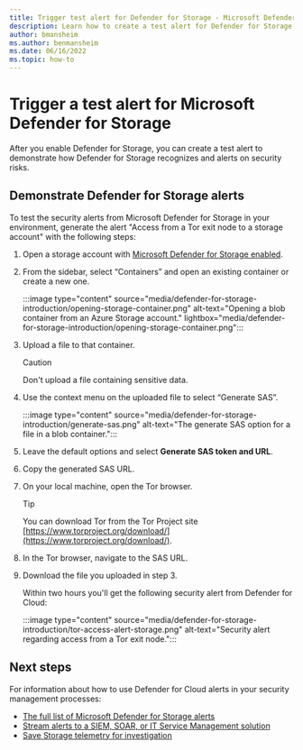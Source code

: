 ```yaml
---
title: Trigger test alert for Defender for Storage - Microsoft Defender for Cloud
description: Learn how to create a test alert for Defender for Storage.
author: bmansheim
ms.author: benmansheim
ms.date: 06/16/2022
ms.topic: how-to
---
```


# Trigger a test alert for Microsoft Defender for Storage

After you enable Defender for Storage, you can create a test alert to demonstrate how Defender for Storage recognizes and alerts on security risks.

## Demonstrate Defender for Storage alerts

To test the security alerts from Microsoft Defender for Storage in your environment, generate the alert "Access from a Tor exit node to a storage account" with the following steps:

1. Open a storage account with [Microsoft Defender for Storage enabled](../storage/common/azure-defender-storage-configure.md).
1. From the sidebar, select “Containers” and open an existing container or create a new one.

    :::image type="content" source="media/defender-for-storage-introduction/opening-storage-container.png" alt-text="Opening a blob container from an Azure Storage account." lightbox="media/defender-for-storage-introduction/opening-storage-container.png":::

1. Upload a file to that container.

    > [!CAUTION]
    > Don't upload a file containing sensitive data.

1. Use the context menu on the uploaded file to select “Generate SAS”.

    :::image type="content" source="media/defender-for-storage-introduction/generate-sas.png" alt-text="The generate SAS option for a file in a blob container.":::

1. Leave the default options and select **Generate SAS token and URL**.

1. Copy the generated SAS URL.

1. On your local machine, open the Tor browser.

    > [!TIP]
    > You can download Tor from the Tor Project site [https://www.torproject.org/download/](https://www.torproject.org/download/).

1. In the Tor browser, navigate to the SAS URL.

1. Download the file you uploaded in step 3.

    Within two hours you'll get the following security alert from Defender for Cloud:

    :::image type="content" source="media/defender-for-storage-introduction/tor-access-alert-storage.png" alt-text="Security alert regarding access from a Tor exit node.":::

## Next steps

For information about how to use Defender for Cloud alerts in your security management processes: 

- [The full list of Microsoft Defender for Storage alerts](alerts-reference.md#alerts-azurestorage)
- [Stream alerts to a SIEM, SOAR, or IT Service Management solution](export-to-siem.md)
- [Save Storage telemetry for investigation](../azure-monitor/essentials/diagnostic-settings.md)